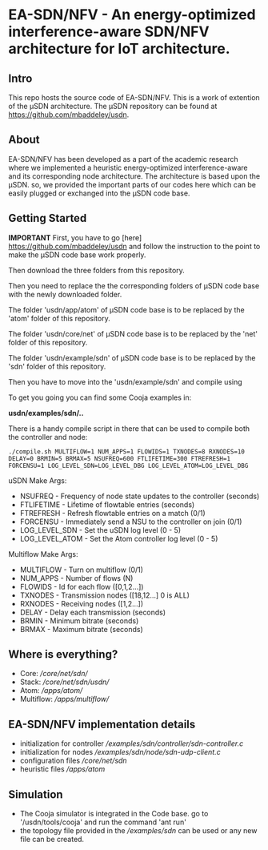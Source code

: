 EA-SDN/NFV - An energy-optimized interference-aware SDN/NFV architecture for IoT architecture.
===

Intro
---
This repo hosts the source code of EA-SDN/NFV. This is a work of extention of the μSDN architecture. The μSDN repository can be found at 
https://github.com/mbaddeley/usdn. 

About
---
EA-SDN/NFV has been developed as a part of the academic research where we implemented a heuristic energy-optimized interference-aware and its corresponding node architecture. The architecture is based upon the μSDN. so, we provided the important parts of our codes here which can be easily plugged or exchanged into the μSDN code base. 

Getting Started
---

**IMPORTANT** 
First, you have to go [here] https://github.com/mbaddeley/usdn and follow the instruction to the point to make the μSDN code base work properly. 

Then download the three folders from this repository. 

Then you need to replace the the corresponding folders of μSDN code base with the newly downloaded folder. 

The folder 'usdn/app/atom' of μSDN code base is to be replaced by the 'atom' folder of this repository.

The folder 'usdn/core/net' of μSDN code base is to be replaced by the 'net' folder of this repository.

The folder 'usdn/example/sdn' of μSDN code base is to be replaced by the 'sdn' folder of this repository. 

Then you have to move into the 'usdn/example/sdn' and compile using 


To get you going you can find some Cooja examples in:

 **usdn/examples/sdn/..**

There is a handy compile script in there that can be used to compile both the controller and node:

```
./compile.sh MULTIFLOW=1 NUM_APPS=1 FLOWIDS=1 TXNODES=8 RXNODES=10 DELAY=0 BRMIN=5 BRMAX=5 NSUFREQ=600 FTLIFETIME=300 FTREFRESH=1 FORCENSU=1 LOG_LEVEL_SDN=LOG_LEVEL_DBG LOG_LEVEL_ATOM=LOG_LEVEL_DBG
```

uSDN Make Args:
- NSUFREQ - Frequency of node state updates to the controller (seconds)
- FTLIFETIME - Lifetime of flowtable entries (seconds)
- FTREFRESH - Refresh flowtable entries on a match (0/1)
- FORCENSU - Immediately send a NSU to the controller on join (0/1)
- LOG_LEVEL_SDN - Set the uSDN log level (0 - 5)
- LOG_LEVEL_ATOM - Set the Atom controller log level (0 - 5)

Multiflow Make Args:
- MULTIFLOW - Turn on multiflow (0/1)
- NUM_APPS - Number of flows (N)
- FLOWIDS - Id for each flow ([0,1,2...])
- TXNODES - Transmission nodes ([18,12...] 0 is ALL)
- RXNODES - Receiving nodes ([1,2...])
- DELAY   - Delay each transmission (seconds)
- BRMIN   - Minimum bitrate (seconds)
- BRMAX   - Maximum bitrate (seconds)


Where is everything?
---
- Core: */core/net/sdn/*
- Stack: */core/net/sdn/usdn/*
- Atom: */apps/atom/*
- Multiflow: */apps/multiflow/*

EA-SDN/NFV implementation details
--- 
- initialization for controller */examples/sdn/controller/sdn-controller.c* 
- initialization for nodes */examples/sdn/node/sdn-udp-client.c*
- configuration files */core/net/sdn* 
- heuristic files */apps/atom* 

Simulation
---
- The Cooja simulator is integrated in the Code base. go to '/usdn/tools/cooja' and run the command 'ant run'
- the topology file provided in the */examples/sdn* can be used or any new file can be created. 
